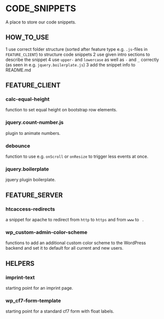 # CODE_SNIPPETS
A place to store our code snippets.

## HOW_TO_USE
1 use correct folder structure (sorted after feature type e.g. `.js`-files in `FEATURE_CLIENT`) to structure code snippets
2 use given intro sections to describe the snippet
4 use `upper-` and `lowercase` as well as `-` and `_` correctly (as seen in e.g. `jquery.boilerplate.js`)
3 add the snippet info to README.md


## FEATURE_CLIENT

### calc-equal-height
function to set equal height on bootstrap row elements.

### jquery.count-number.js
plugin to animate numbers.

### debounce
function to use e.g. `onScroll` or `onResize` to trigger less events at once.

### jquery.boilerplate
jquery plugin boilerplate.


## FEATURE_SERVER

### htcaccess-redirects
a snippet for apache to redirect from `http` to `https` and from `www` to ` `.

### wp_custom-admin-color-scheme
functions to add an additional custom color scheme to the WordPress backend and set it to default for all current and new users.

## HELPERS

### imprint-text
starting point for an imprint page.

### wp_cf7-form-template
starting point for a standard cf7 form with float labels.
